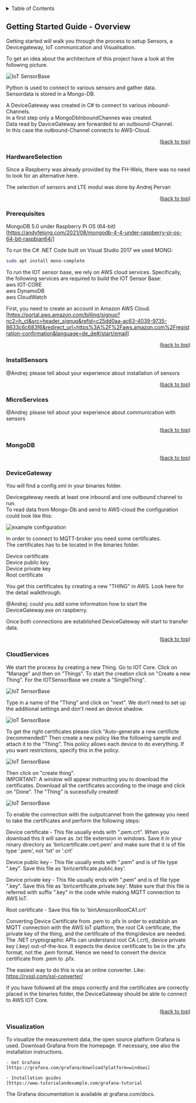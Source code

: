 <div id="top"></div>

<br />

<!-- TABLE OF CONTENTS -->
<details>
  <summary>Table of Contents</summary>
  <ol>    
    <li>
      <a href="#getting-started">Getting Started</a>
      <ul>
	    <li><a href="#HardwareSelection">Selection of suitable hardware</a></li>
        <li><a href="#Prerequisites">Prerequisites</a></li>
		<li><a href="#InstallSensors">Install Sensors</a></li>
		<li><a href="#MicroServices">Communication between MicroServices with Sensors</a></li>
		<li><a href="#MongoDB">Setup MongoDB</a></li>
		<li><a href="#DeviceGateway">Configuration of DeviceGateway</a></li>
		<li><a href="#CloudServices">Configuration of AWS-cloud services</a></li>
      </ul>
    </li>
  </ol>
</details>


<!-- Getting Started Guide - Overview -->
## Getting Started Guide - Overview

Getting started will walk you through the process to setup Sensors, a Devicegateway, IoT communication and Visualisation.

To get an idea about the architecture of this project have a look at the following picture.

![IoT SensorBase][Architecture]

Python is used to connect to various sensors and gather data.<br />
Sensordata is stored in a Mongo-DB.<br />

A DeviceGateway was created in C# to connect to various inbound-Channels.<br />
In a first step only a MongoDbInboundChannes was created.<br />
Data read by DaviceGateway are forwarded to an outbound-Channel.<br />
In this case the outbound-Channel connects to AWS-Cloud.<br />

<p align="right">(<a href="#top">back to top</a>)</p>

### HardwareSelection

Since a Raspberry was already provided by the FH-Wels, there was no need to look for an alternative here.

The selection of sensors and LTE modul was done by Andrej Pervan

<p align="right">(<a href="#top">back to top</a>)</p>

### Prerequisites

MongoDB 5.0 under Raspberry Pi OS (64-bit) 
[https://andyfelong.com/2021/08/mongodb-4-4-under-raspberry-pi-os-64-bit-raspbian64/]

To run the C# .NET Code built on Visual Studio 2017 we used MONO:
   ```sh
   sudo apt install mono-complete
   ```
To run the IOT sensor base, we rely on AWS cloud services. Specifically, the following services are required to build the IOT Sensor Base: <br />
aws IOT-CORE<br />
aws DynamoDB<br />
aws CloudWatch<br />

First, you need to create an account in Amazon AWS Cloud. 
[https://portal.aws.amazon.com/billing/signup?nc2=h_ct&src=header_signup&refid=c25dd0aa-ac63-4039-9735-8633c6c683f6&redirect_url=https%3A%2F%2Faws.amazon.com%2Fregistration-confirmation&language=de_de#/start/email]


<p align="right">(<a href="#top">back to top</a>)</p>


### InstallSensors

@Andrej: please tell about your experience about installation of sensors

<p align="right">(<a href="#top">back to top</a>)</p>

### MicroServices

@Andrej: please tell about your experience about communication with sensors

<p align="right">(<a href="#top">back to top</a>)</p>

### MongoDB

<p align="right">(<a href="#top">back to top</a>)</p>

### DeviceGateway

You will find a config.xml in your binaries folder.<br />

Devicegateway needs at least one inbound and one outbound channel to run.<br />
To read data from Mongo-Db and send to AWS-cloud the configuration could look like this:<br />

![example configuration][config-image]

In order to connect to MQTT-broker you need some certificates.<br />
The certificates has to be located in the binaries folder.

Device certificate<br />
Device public key <br />
Device private key <br />
Root certificate <br />

You get this certificates by creating a new "THING" in AWS. Look here for the detail walkthrough.

@Andrej: could you add some information how to start the DeviceGateway.exe on raspberry.

Once both connections are established DeviceGateway will start to transfer data.

<p align="right">(<a href="#top">back to top</a>)</p>

### CloudServices
We start the process by creating a new Thing. Go to IOT Core. Click on "Manage" and then on "Things". To start the creation click on "Create a new Thing". 
For the IOTSensorBase we create a "SingleThing".

![IoT SensorBase][CreateNewThing1]

Type in a name of the "Thing" and click on "next". We don't need to set up the additional settings and don't need an device shadow. 

![IoT SensorBase][CreateNewThing2]

To get the right certificates please click "Auto-generate a new certificte (recommended)"
Then create a new policy like the following sample and attach it to the "Thing". This policy allows each device to do everything. If you want restrictions, specify this in the policy. 

![IoT SensorBase][policy1]

Then click on "create thing".<br />
IMPORTANT: A window will appear instructing you to download the certificates. Download all the certificates according to the image and click on "Done". The "Thing" is sucessfully created!

![IoT SensorBase][Zertifikate]

To enable the connection with the outputcannel from the gateway you need to take the certificates and perform the following steps: 

Device certificate - This file usually ends with ".pem.crt". When you download this it will save as .txt file extension in windows. Save it in your ninary directory as 'bin\certificate.cert.pem' and make sure that it is of file type '.pem', not 'txt' or '.crt'

Device public key - This file usually ends with ".pem" and is of file type ".key". Save this file as 'bin\certificate.public.key'.

Device private key - This file usually ends with ".pem" and is of file type ".key". Save this file as 'bin\certificate.private.key'. Make sure that this file is referred with suffix ".key" in the code while making MQTT connection to AWS IoT.

Root certificate - Save this file to 'bin\AmazonRootCA1.crt'

Converting Device Certificate from .pem to .pfx
In order to establish an MQTT connection with the AWS IoT platform, the root CA certificate, the private key of the thing, and the certificate of the thing/device are needed. The .NET cryptographic APIs can understand root CA (.crt), device private key (.key) out-of-the-box. It expects the device certificate to be in the .pfx format, not the .pem format. Hence we need to convert the device certificate from .pem to .pfx.

The easiest way to do this is via an online converter. Like: https://rvssl.com/ssl-converter/ 

If you have followed all the steps correctly and the certificates are correctly placed in the binaries folder, the DeviceGateway should be able to connect to AWS IOT Core.




<p align="right">(<a href="#top">back to top</a>)</p>

<!-- MARKDOWN LINKS & IMAGES -->
<!-- https://www.markdownguide.org/basic-syntax/#reference-style-links -->
[Architecture]: images/IoT-SensorBase.png
[config-image]: images/config.PNG
[CreateNewThing1]: images/CreateNewThing1.PNG
[CreateNewThing2]: images/CreateNewThing2.PNG
[policy1]: images/Policy1.PNG
[Zertifikate]: images/Zertifikate.PNG


### Visualization 

To visualize the measurement data, the open source platform Grafana is used. 
Download Grafana from the homepage. If necessary, see also the installation instructions. 

	- Get Grafana
	[https://grafana.com/grafana/download?platform=windows]
	
	- Installation guides
	[https://www.tutorialandexample.com/grafana-tutorial
	
The Grafana documentation is available at grafana.com/docs.

